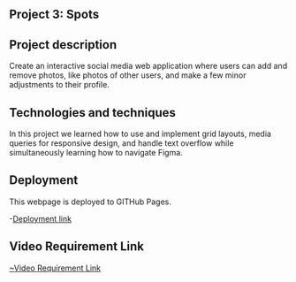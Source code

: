 ## Project 3: Spots

## Project description

Create an interactive social media web application where users can add and remove photos, like photos of other users, and make a few minor adjustments to their profile.

## Technologies and techniques

In this project we learned how to use and implement grid layouts, media queries for responsive design, and handle text overflow while simultaneously learning how to navigate Figma.

## Deployment

This webpage is deployed to GITHub Pages.

-[Deployment link](https://prestonherr.github.io/se_project_spots/)

## Video Requirement Link

[~Video Requirement Link](https://drive.google.com/file/d/147fOeAUx7nAy16qq4XYZQO9rozlE8g7p/view?usp=sharing)

